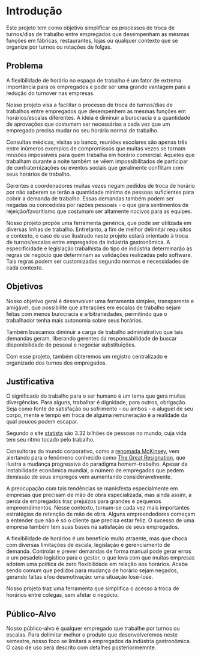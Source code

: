 # Introdução

Este projeto tem como objetivo simplificar os processos de troca de turnos/dias de trabalho entre empregados que desempenham as mesmas funções em fábricas, restaurantes, lojas ou qualquer contexto que se organize por turnos ou rotações de folgas. 

## Problema

A flexibilidade de horário no espaço de trabalho é um fator de extrema importância para os empregados e pode ser uma grande vantagem para a redução do turnover nas empresas.

Nosso projeto visa a facilitar o processo de troca de turnos/dias de trabalhos entre empregados que desempenhem as mesmas funções em horários/escalas diferentes. A ideia é diminuir a burocracia e a quantidade de aprovações que costumam ser necessárias a cada vez que um empregado precisa mudar no seu horário normal de trabalho. 

Consultas médicas, visitas ao banco, reuniões escolares são apenas três entre inúmeros exemplos de compromissos que muitas vezes se tornam missões impossíveis para quem trabalha em horário comercial. Aqueles que trabalham durante a noite também se vêem impossibilitados de participar de confraternizações ou eventos sociais que geralmente conflitam com seus horários de trabalho.

Gerentes e coordenadores muitas vezes negam pedidos de troca de horário por não saberem se terão a quantidade mínima de pessoas suficientes para cobrir a demanda de trabalho. Essas demandas também podem ser negadas ou concedidas por razões pessoais - o que gera sentimentos de rejeição/favoritismo que costumam ser altamente nocivos para as equipes. 

Nosso projeto propõe uma ferramenta genérica, que pode ser utilizada em diversas linhas de trabalho. Entretanto, a fim de melhor delimitar requisitos e contexto, o caso de uso ilustrado neste projeto estará orientado à troca de turnos/escalas entre empregados da indústria gastronômica. A especificidade e legislação trabalhista do tipo de indústria determinarão as regras de negócio que determinam as validações realizadas pelo software. Tais regras podem ser customizadas segundo normas e necessidades de cada contexto. 

## Objetivos

Nosso objetivo geral é desenvolver uma ferramenta simples, transparente e amigável, que possibilite que alterações em escalas de trabalho sejam feitas com menos burocracia e arbitrariedades, permitindo que o trabalhador tenha mais autonomia sobre seus horários. 

Também buscamos diminuir a carga de trabalho administrativo que tais demandas geram, liberando gerentes da responsabilidade de buscar disponibilidade de pessoal e negociar substituições. 

Com esse projeto, também obteremos um registro centralizado e organizado dos turnos dos empregados.  

## Justificativa

O significado do trabalho para o ser humano é um tema que gera muitas divergências. Para alguns, trabalhar é dignidade, para outros, obrigação. Seja como fonte de satisfação ou sofrimento - ou ambos - o aluguel de seu corpo, mente e tempo em troca de alguma remuneração é a realidade da qual poucos podem escapar. 

Segundo o site [statista](https://www.statista.com/statistics/1258612/global-employment-figures/#:~:text=Number%20of%20employees%20worldwide%201991%2D2022&text=In%202022%20there%20were%20estimated,of%20around%201.04%20billion%20people.) são 3.32 bilhões de pessoas no mundo, cuja vida tem seu ritmo tocado pelo trabalho. 

Consultoras do mundo corporativo, como a [renomada McKinsey](https://www.mckinsey.com/search?q=the%20great%20resignation), vem alertando para o fenômeno conhecido como [The Great Resignation](https://en.wikipedia.org/wiki/Great_Resignation), que ilustra a mudança progressiva do paradigma homem-trabalho. Apesar da instabilidade econômica mundial, o número de empregados que pedem demissão de seus empregos vem aumentando consideravelmente. 

A preocupação com tais tendências se manisfesta especialmente em empresas que precisam de mão de obra especializada, mas ainda assim, a perda de empregados traz prejuízos para grandes e pequenos empreendimentos. Nesse contexto, tornam-se cada vez mais importantes estratégias de retenção de mão de obra. Alguns empreendedores começam a entender que não é só o cliente que precisa estar feliz. O sucesso de uma empresa também tem suas bases na satisfação de seus empregados. 

A flexibilidade de horários é um benefício muito atraente, mas que choca com diversas limitações de escala, legislação e gerenciamento de demanda. Controlar e prever demandas de forma manual pode gerar erros e um pesadelo logístico para o gestor, o que leva com que muitas empresas adotem uma política de zero flexibilidade em relação aos horários. Acaba sendo comum que pedidos para mudança de horário sejam negados, gerando faltas e/ou desmotivação: uma situação lose-lose. 

Nosso projeto traz uma ferramenta que simplifica o acesso à troca de horários entre colegas, sem afetar o negócio.


## Público-Alvo

Nosso público-alvo é qualquer empregado que trabalhe por turnos ou escalas.
Para delimitar melhor o produto que desenvolveremos neste semestre, nosso foco se limitará a empregados da indústria gastronômica. O caso de uso será descrito com detalhes posteriormemnte.  
